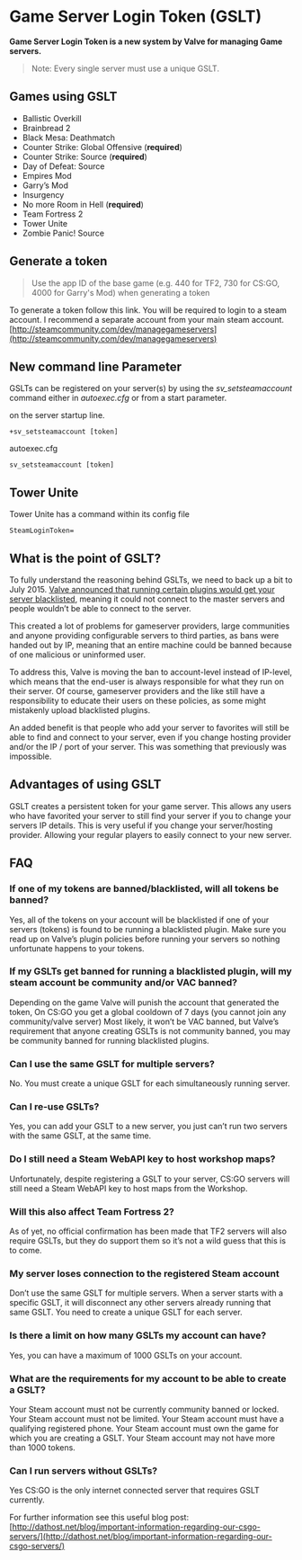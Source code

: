 # Game Server Login Token \(GSLT\)

**Game Server Login Token is a new system by Valve for managing Game servers.**

> Note: Every single server must use a unique GSLT.

## Games using GSLT

* Ballistic Overkill
* Brainbread 2
* Black Mesa: Deathmatch
* Counter Strike: Global Offensive \(**required**\)
* Counter Strike: Source \(**required**\)
* Day of Defeat: Source
* Empires Mod
* Garry’s Mod
* Insurgency
* No more Room in Hell \(**required**\)
* Team Fortress 2
* Tower Unite
* Zombie Panic! Source

## Generate a token

> Use the app ID of the base game \(e.g. 440 for TF2, 730 for CS:GO, 4000 for Garry's Mod\) when generating a token

To generate a token follow this link. You will be required to login to a steam account. I recommend a separate account from your main steam account. [http://steamcommunity.com/dev/managegameservers](http://steamcommunity.com/dev/managegameservers)

## New command line Parameter

GSLTs can be registered on your server\(s\) by using the _sv\_setsteamaccount_ command either in _autoexec.cfg_ or from a start parameter.

on the server startup line.

`+sv_setsteamaccount [token]`

autoexec.cfg

`sv_setsteamaccount [token]`

## Tower Unite

Tower Unite has a command within its config file

`SteamLoginToken=`

## What is the point of GSLT?

To fully understand the reasoning behind GSLTs, we need to back up a bit to July 2015. [Valve announced that running certain plugins would get your server blacklisted](http://dathost.net/blog/important-information-regarding-our-csgo-servers/), meaning it could not connect to the master servers and people wouldn’t be able to connect to the server.

This created a lot of problems for gameserver providers, large communities and anyone providing configurable servers to third parties, as bans were handed out by IP, meaning that an entire machine could be banned because of one malicious or uninformed user.

To address this, Valve is moving the ban to account-level instead of IP-level, which means that the end-user is always responsible for what they run on their server. Of course, gameserver providers and the like still have a responsibility to educate their users on these policies, as some might mistakenly upload blacklisted plugins.

An added benefit is that people who add your server to favorites will still be able to find and connect to your server, even if you change hosting provider and/or the IP / port of your server. This was something that previously was impossible.

## Advantages of using GSLT

GSLT creates a persistent token for your game server. This allows any users who have favorited your server to still find your server if you to change your servers IP details. This is very useful if you change your server/hosting provider. Allowing your regular players to easily connect to your new server.

## FAQ

### If one of my tokens are banned/blacklisted, will all tokens be banned?

Yes, all of the tokens on your account will be blacklisted if one of your servers \(tokens\) is found to be running a blacklisted plugin. Make sure you read up on Valve’s plugin policies before running your servers so nothing unfortunate happens to your tokens.

### If my GSLTs get banned for running a blacklisted plugin, will my steam account be community and/or VAC banned?

Depending on the game Valve will punish the account that generated the token, On CS:GO you get a global cooldown of 7 days \(you cannot join any community/valve server\) Most likely, it won’t be VAC banned, but Valve’s requirement that anyone creating GSLTs is not community banned, you may be community banned for running blacklisted plugins.

### Can I use the same GSLT for multiple servers?

No. You must create a unique GSLT for each simultaneously running server.

### Can I re-use GSLTs?

Yes, you can add your GSLT to a new server, you just can’t run two servers with the same GSLT, at the same time.

### Do I still need a Steam WebAPI key to host workshop maps?

Unfortunately, despite registering a GSLT to your server, CS:GO servers will still need a Steam WebAPI key to host maps from the Workshop.

### Will this also affect Team Fortress 2?

As of yet, no official confirmation has been made that TF2 servers will also require GSLTs, but they do support them so it’s not a wild guess that this is to come.

### My server loses connection to the registered Steam account

Don’t use the same GSLT for multiple servers. When a server starts with a specific GSLT, it will disconnect any other servers already running that same GSLT. You need to create a unique GSLT for each server.

### Is there a limit on how many GSLTs my account can have?

Yes, you can have a maximum of 1000 GSLTs on your account.

### What are the requirements for my account to be able to create a GSLT?

Your Steam account must not be currently community banned or locked. Your Steam account must not be limited. Your Steam account must have a qualifying registered phone. Your Steam account must own the game for which you are creating a GSLT. Your Steam account may not have more than 1000 tokens.

### Can I run servers without GSLTs?

Yes CS:GO is the only internet connected server that requires GSLT currently.

For further information see this useful blog post: [http://dathost.net/blog/important-information-regarding-our-csgo-servers/](http://dathost.net/blog/important-information-regarding-our-csgo-servers/)

